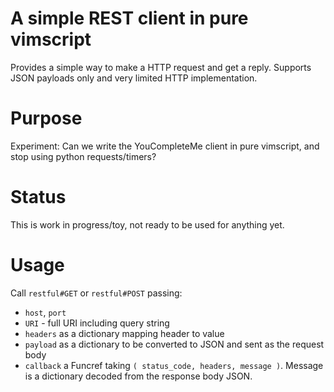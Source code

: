 # A simple REST client in pure vimscript

Provides a simple way to make a HTTP request and get a reply. Supports JSON
payloads only and very limited HTTP implementation. 

# Purpose

Experiment: Can we write the YouCompleteMe client in pure vimscript, and stop
using python requests/timers?

# Status

This is work in progress/toy, not ready to be used for anything yet.

# Usage

Call `restful#GET` or `restful#POST` passing:

* `host`, `port`
* `URI` - full URI including query string
* `headers` as a dictionary mapping header to value
* `payload` as a dictionary to be converted to JSON and sent as the request body
* `callback` a Funcref taking `( status_code, headers, message )`. Message is a
  dictionary decoded from the response body JSON.


